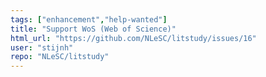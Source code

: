 ```yaml
---
tags: ["enhancement","help-wanted"]
title: "Support WoS (Web of Science)"
html_url: "https://github.com/NLeSC/litstudy/issues/16"
user: "stijnh"
repo: "NLeSC/litstudy"
---
```


